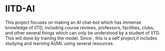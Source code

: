 # IITD-AI
This project focuses on making an AI chat-bot which has immense knowledge of IITD, including course reviews, professors, facilities, clubs, and other several things which can only be understood by a student of IITD. This will done by training the model. Since , this is a self project,it includes studying and learning AI/ML using several resources.
